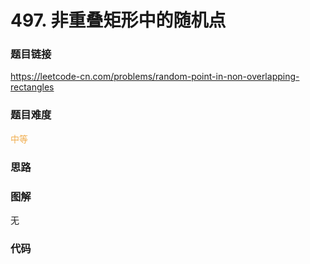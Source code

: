# 497. 非重叠矩形中的随机点

### 题目链接

https://leetcode-cn.com/problems/random-point-in-non-overlapping-rectangles

### 题目难度

<font color=#F0AD4E>中等</font>

### 思路



### 图解

无

### 代码

```python
```